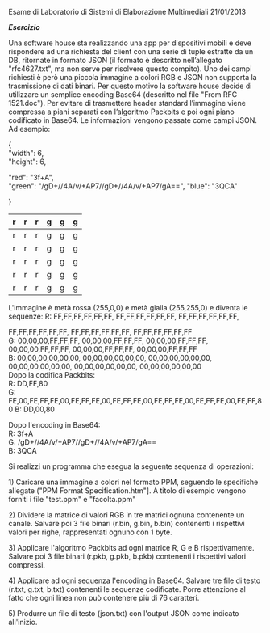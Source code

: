 Esame di Laboratorio di Sistemi di Elaborazione Multimediali 21/01/2013 

***Esercizio*** 

Una software house sta realizzando una app per dispositivi mobili e deve rispondere ad una richiesta del  client con una serie di tuple estratte da un DB, ritornate in formato JSON (il formato è descritto  nell’allegato "rfc4627.txt", ma non serve per risolvere questo compito). Uno dei campi richiesti è però  una piccola immagine a colori RGB e JSON non supporta la trasmissione di dati binari. Per questo  motivo la software house decide di utilizzare un semplice encoding Base64 (descritto nel file "From RFC  1521.doc"). Per evitare di trasmettere header standard l’immagine viene compressa a piani separati con  l’algoritmo Packbits e poi ogni piano codificato in Base64. Le informazioni vengono passate come campi  JSON. Ad esempio: 

{   
 "width": 6,   
 "height": 6, 

 "red": "3f+A",   
 "green": "/gD+//4A/v/+AP7//gD+//4A/v/+AP7/gA==",  "blue": "3QCA" 

} 

| r  | r  | r  | g  | g  | g |
| :---: | :---: | :---: | :---: | :---: | :---: |
| r  | r  | r  | g  | g  | g |
| r  | r  | r  | g  | g  | g |
| r  | r  | r  | g  | g  | g |
| r  | r  | r  | g  | g  | g |
| r  | r  | r  | g  | g  | g |

L'immagine è metà rossa (255,0,0) e metà gialla (255,255,0) e diventa le sequenze: R: FF,FF,FF,FF,FF,FF, FF,FF,FF,FF,FF,FF, FF,FF,FF,FF,FF,FF, 

FF,FF,FF,FF,FF,FF, FF,FF,FF,FF,FF,FF, FF,FF,FF,FF,FF,FF   
G: 00,00,00,FF,FF,FF, 00,00,00,FF,FF,FF, 00,00,00,FF,FF,FF,   
00,00,00,FF,FF,FF, 00,00,00,FF,FF,FF, 00,00,00,FF,FF,FF   
B: 00,00,00,00,00,00, 00,00,00,00,00,00, 00,00,00,00,00,00,   
00,00,00,00,00,00, 00,00,00,00,00,00, 00,00,00,00,00,00   
Dopo la codifica Packbits:   
R: DD,FF,80   
G: FE,00,FE,FF,FE,00,FE,FF,FE,00,FE,FF,FE,00,FE,FF,FE,00,FE,FF,FE,00,FE,FF,80 B: DD,00,80 

Dopo l'encoding in Base64:   
R: 3f+A   
G: /gD+//4A/v/+AP7//gD+//4A/v/+AP7/gA==   
B: 3QCA 

Si realizzi un programma che esegua la seguente sequenza di operazioni: 

1\) Caricare una immagine a colori nel formato PPM, seguendo le specifiche allegate ("PPM Format  Specification.htm"\]. A titolo di esempio vengono forniti i file "test.ppm" e "facolta.ppm" 

2\) Dividere la matrice di valori RGB in tre matrici ognuna contenente un canale. Salvare poi 3 file binari  (r.bin, g.bin, b.bin) contenenti i rispettivi valori per righe, rappresentati ognuno con 1 byte. 

3\) Applicare l'algoritmo Packbits ad ogni matrice R, G e B rispettivamente. Salvare poi 3 file binari  (r.pkb, g.pkb, b.pkb) contenenti i rispettivi valori compressi. 

4\) Applicare ad ogni sequenza l'encoding in Base64. Salvare tre file di testo (r.txt, g.txt, b.txt) contenenti  le sequenze codificate. Porre attenzione al fatto che ogni linea non può contenere più di 76 caratteri. 

5\) Produrre un file di testo (json.txt) con l'output JSON come indicato all'inizio.
